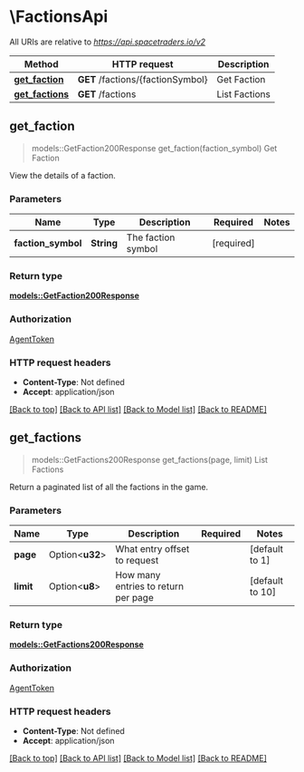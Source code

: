 # \FactionsApi

All URIs are relative to *https://api.spacetraders.io/v2*

Method | HTTP request | Description
------------- | ------------- | -------------
[**get_faction**](FactionsApi.md#get_faction) | **GET** /factions/{factionSymbol} | Get Faction
[**get_factions**](FactionsApi.md#get_factions) | **GET** /factions | List Factions



## get_faction

> models::GetFaction200Response get_faction(faction_symbol)
Get Faction

View the details of a faction.

### Parameters


Name | Type | Description  | Required | Notes
------------- | ------------- | ------------- | ------------- | -------------
**faction_symbol** | **String** | The faction symbol | [required] |

### Return type

[**models::GetFaction200Response**](get_faction_200_response.md)

### Authorization

[AgentToken](../README.md#AgentToken)

### HTTP request headers

- **Content-Type**: Not defined
- **Accept**: application/json

[[Back to top]](#) [[Back to API list]](../README.md#documentation-for-api-endpoints) [[Back to Model list]](../README.md#documentation-for-models) [[Back to README]](../README.md)


## get_factions

> models::GetFactions200Response get_factions(page, limit)
List Factions

Return a paginated list of all the factions in the game.

### Parameters


Name | Type | Description  | Required | Notes
------------- | ------------- | ------------- | ------------- | -------------
**page** | Option<**u32**> | What entry offset to request |  |[default to 1]
**limit** | Option<**u8**> | How many entries to return per page |  |[default to 10]

### Return type

[**models::GetFactions200Response**](get_factions_200_response.md)

### Authorization

[AgentToken](../README.md#AgentToken)

### HTTP request headers

- **Content-Type**: Not defined
- **Accept**: application/json

[[Back to top]](#) [[Back to API list]](../README.md#documentation-for-api-endpoints) [[Back to Model list]](../README.md#documentation-for-models) [[Back to README]](../README.md)

